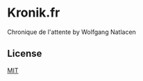 # Kronik.fr

Chronique de l'attente by Wolfgang Natlacen

## License
[MIT](https://choosealicense.com/licenses/mit/)
